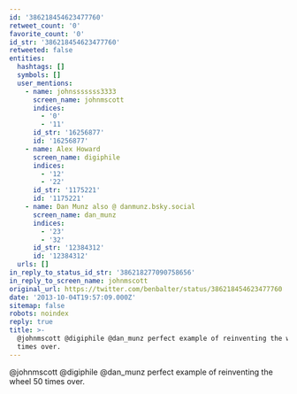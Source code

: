 ```yaml
---
id: '386218454623477760'
retweet_count: '0'
favorite_count: '0'
id_str: '386218454623477760'
retweeted: false
entities:
  hashtags: []
  symbols: []
  user_mentions:
    - name: johnsssssss3333
      screen_name: johnmscott
      indices:
        - '0'
        - '11'
      id_str: '16256877'
      id: '16256877'
    - name: Alex Howard
      screen_name: digiphile
      indices:
        - '12'
        - '22'
      id_str: '1175221'
      id: '1175221'
    - name: Dan Munz also @ danmunz.bsky.social
      screen_name: dan_munz
      indices:
        - '23'
        - '32'
      id_str: '12384312'
      id: '12384312'
  urls: []
in_reply_to_status_id_str: '386218277090758656'
in_reply_to_screen_name: johnmscott
original_url: https://twitter.com/benbalter/status/386218454623477760
date: '2013-10-04T19:57:09.000Z'
sitemap: false
robots: noindex
reply: true
title: >-
  @johnmscott @digiphile @dan_munz perfect example of reinventing the wheel 50
  times over.
---
```


@johnmscott @digiphile @dan_munz perfect example of reinventing the wheel 50 times over.